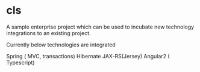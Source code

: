 # cls
A sample enterprise project which can be used to incubate new technology integrations to an existing project.

Currently below technologies are integrated

Spring ( MVC, transactions)
Hibernate
JAX-RS(Jersey)
Angular2 ( Typescript)


